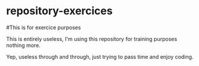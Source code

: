 # repository-exercices

#This is for exercice purposes

This is entirely useless, I'm using this repository for training purposes nothing more.

Yep, useless through and through, just trying to pass time and enjoy coding.
 
